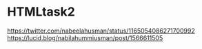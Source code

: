 # HTMLtask2
https://twitter.com/nabeelahusman/status/1165054086271700992
https://lucid.blog/nabilahummiusman/post/1566611505
